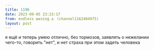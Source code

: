 ```yaml
---
title: 1196
date: 2023-09-05 23:23:17
from: endless шизing ⍼ (channel1162404975)
layout: post
---
```


я ещё и теперь умею отлично, без тормозов, заявлять о нежелании чего-то, говорить "нет", и нет страха при этом задеть человека
